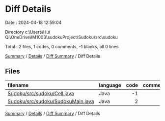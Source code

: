# Diff Details

Date : 2024-04-18 12:59:04

Directory c:\\Users\\Hui Qi\\OneDrive\\IM1003\\sudokuProject\\Sudoku\\src\\sudoku

Total : 2 files,  1 codes, 0 comments, -1 blanks, all 0 lines

[Summary](results.md) / [Details](details.md) / [Diff Summary](diff.md) / Diff Details

## Files
| filename | language | code | comment | blank | total |
| :--- | :--- | ---: | ---: | ---: | ---: |
| [Sudoku/src/sudoku/Cell.java](/Sudoku/src/sudoku/Cell.java) | Java | -1 | 0 | 0 | -1 |
| [Sudoku/src/sudoku/SudokuMain.java](/Sudoku/src/sudoku/SudokuMain.java) | Java | 2 | 0 | -1 | 1 |

[Summary](results.md) / [Details](details.md) / [Diff Summary](diff.md) / Diff Details